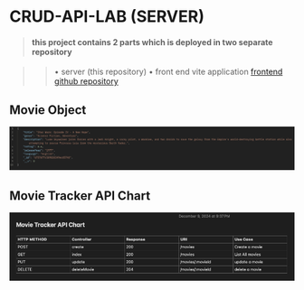 # CRUD-API-LAB (SERVER)

> #### this project contains 2 parts which is deployed in two separate repository

<!-- https://github.com/mattcone/markdown-guide/blob/master/_basic-syntax/line-breaks.md# -->

>> • server (this repository)
>> • front end vite application [frontend github repository](https://github.com/jonas060831/crud-api-lab-front-end)

## Movie Object

![Movie Object](./movie_object.png)




## Movie Tracker API Chart

![Movie Tracker API Chart](./movie_tracker_api_chart.png)
